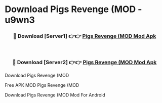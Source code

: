 # Download Pigs Revenge (MOD - u9wn3



<div align="center">
<h3>🔴 Download [Server1] 👉👉 <a href="https://momento.my/?title=Pigs_Revenge_(MOD">Pigs Revenge (MOD Mod Apk</a></h3><br>

<h3>🔴 Download [Server2] 👉👉 <a href="https://momento.my/?title=Pigs_Revenge_(MOD">Pigs Revenge (MOD Mod Apk</a></h3>
</div>



Download Pigs Revenge (MOD 

Free APK MOD Pigs Revenge (MOD 

Download Pigs Revenge (MOD Mod For Android
